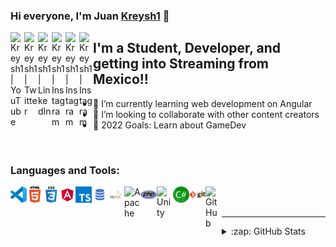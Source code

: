 ### Hi everyone, I'm Juan [Kreysh1] 👋 

[<img align="left" alt="Kreysh1 | YouTube" width="22px" src="https://cdn.icon-icons.com/icons2/1211/PNG/512/1491579609-yumminkysocialmedia08_83079.png" />][youtube]
[<img align="left" alt="Kreysh1 | Twitter" width="22px" src="https://cdn.icon-icons.com/icons2/317/PNG/512/social-twitter-icon_34350.png" />][twitter]
[<img align="left" alt="Kreysh1 | LinkedIn" width="22px" src="https://cdn.icon-icons.com/icons2/99/PNG/512/linkedin_socialnetwork_17441.png" />][linkedin]
[<img align="left" alt="Kreysh1 | Instagram" width="22px" src="https://cdn.icon-icons.com/icons2/1753/PNG/512/iconfinder-social-media-applications-3instagram-4102579_113804.png" />][instagram]
[<img align="left" alt="Kreysh1 | Instagram" width="22px" src="https://cdn.icon-icons.com/icons2/2108/PNG/512/discord_icon_130958.png" />][discord]
[<img align="left" alt="Kreysh1 | Instagram" width="22px" src="https://cdn.icon-icons.com/icons2/2699/PNG/512/twitch_tile_logo_icon_170382.png" />][twitch]

## I'm a Student, Developer, and getting into Streaming from Mexico!!

- 🧠 I’m currently learning web development on Angular
- 👊 I’m looking to collaborate with other content creators
- 👾 2022 Goals: Learn about GameDev

<br />

### Languages and Tools:

[<img align="left" alt="Visual Studio Code" width="26px" src="https://raw.githubusercontent.com/github/explore/80688e429a7d4ef2fca1e82350fe8e3517d3494d/topics/visual-studio-code/visual-studio-code.png" />][vscode]
[<img align="left" alt="HTML5" width="26px" src="https://raw.githubusercontent.com/github/explore/80688e429a7d4ef2fca1e82350fe8e3517d3494d/topics/html/html.png" />][html5]
[<img align="left" alt="CSS3" width="26px" src="https://raw.githubusercontent.com/github/explore/80688e429a7d4ef2fca1e82350fe8e3517d3494d/topics/css/css.png" />][css3]
[<img align="left" alt="Angular" width="26px" src="https://raw.githubusercontent.com/github/explore/80688e429a7d4ef2fca1e82350fe8e3517d3494d/topics/angular/angular.png" />][angular]
[<img align="left" alt="Typescript" width="26px" src="https://raw.githubusercontent.com/github/explore/80688e429a7d4ef2fca1e82350fe8e3517d3494d/topics/typescript/typescript.png" />][typescript]
[<img align="left" alt="SQL" width="26px" src="https://raw.githubusercontent.com/github/explore/80688e429a7d4ef2fca1e82350fe8e3517d3494d/topics/sql/sql.png" />][sql]
[<img align="left" alt="MySQL" width="26px" src="https://raw.githubusercontent.com/github/explore/80688e429a7d4ef2fca1e82350fe8e3517d3494d/topics/mysql/mysql.png" />][mysql]
[<img align="left" alt="Apache" width="26px" src="https://upload.wikimedia.org/wikipedia/commons/7/7e/Apache_Feather_Logo.svg" />][apache]
[<img align="left" alt="PHP" width="26px" src="https://raw.githubusercontent.com/github/explore/80688e429a7d4ef2fca1e82350fe8e3517d3494d/topics/php/php.png" />][php]
[<img align="left" alt="Unity" width="26px" src="https://cdn.icon-icons.com/icons2/615/PNG/256/Unity_icon-icons.com_56592.png" />][unity]
[<img align="left" alt="C Sharp" width="26px" src="https://raw.githubusercontent.com/github/explore/80688e429a7d4ef2fca1e82350fe8e3517d3494d/topics/csharp/csharp.png" />][csharp]
[<img align="left" alt="Git" width="26px" src="https://raw.githubusercontent.com/github/explore/80688e429a7d4ef2fca1e82350fe8e3517d3494d/topics/git/git.png" />][git]
[<img align="left" alt="GitHub" width="26px" src="https://cdn.icon-icons.com/icons2/2351/PNG/512/logo_github_icon_143196.png" />][github]

<br />
<br />

---


<details>
  <summary>:zap: GitHub Stats</summary>

  <img align="left" alt="Kreysh1's GitHub Stats" src="https://github-readme-stats-kreysh1.vercel.app/api?username=Kreysh1&show_icons=true&hide_border=true" />

</details>

<!-- Contact Consts -->
[Kreysh1]: https://twitter.com/Kreysh1
[twitter]: https://twitter.com/Kreysh1
[youtube]: https://www.youtube.com/channel/UCwOjZiZidrJJ46kOaEt_yWg
[twitch]: https://www.twitch.tv/kreysh1
[instagram]: https://www.instagram.com/juancgsoto
[linkedin]: https://www.linkedin.com/in/juan-carlos-gonzalez-soto-60b121227
[discord]: https://discord.gg/taZGxV23FT

<!-- Languages and Tools Consts -->
[vscode]: https://code.visualstudio.com
[html5]: https://html.spec.whatwg.org/multipage
[css3]: https://css3.com
[angular]: https://angular.io
[typescript]: https://www.typescriptlang.org
[sql]: https://www.w3schools.com/sql/
[mysql]: https://www.mysql.com
[apache]: https://www.apachefriends.org/index.html
[php]: https://www.apachefriends.org/index.html
[unity]: https://unity.com
[csharp]: https://docs.microsoft.com/en-us/dotnet/csharp/
[git]: https://git-scm.com
[github]: https://github.com
